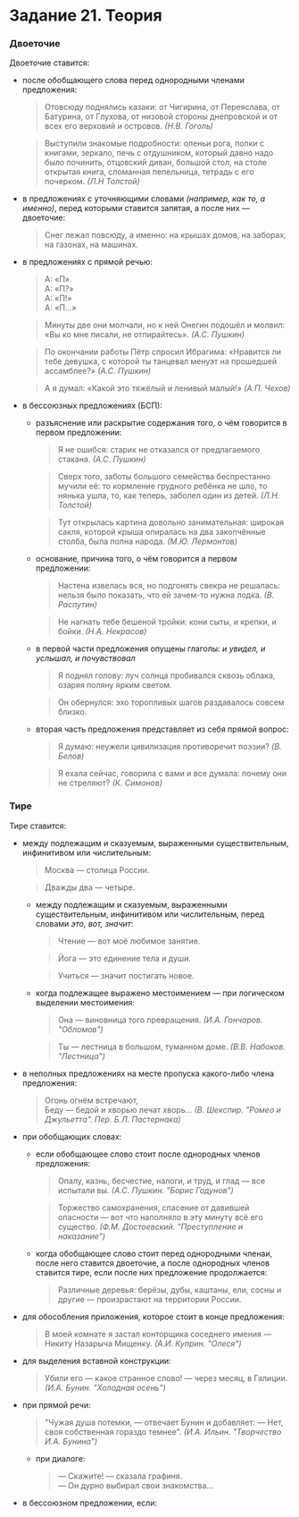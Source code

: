 # Задание 21. Теория

### Двоеточие
Двоеточие ставится:

* после обобщающего слова перед однородными членами предложения:
  > Отовсюду поднялись казаки: от Чигирина, от Переяслава, от Батурина, от Глухова, от низовой стороны днепровской и от всех его верховий и островов. *(Н.В. Гоголь)*

  > Выступили знакомые подробности: оленьи рога, полки с книгами, зеркало, печь с отдушником, который давно надо было починить, отцовский диван, большой стол, на столе открытая книга, сломанная пепельница, тетрадь с его почерком. *(Л.Н Толстой)*

* в предложениях с уточняющими словами *(например, как то, а именно)*, перед которыми ставится запятая, а после них — двоеточие:
  > Снег лежал повсюду, а именно: на крышах домов, на заборах, на газонах, на машинах.

* в предложениях с прямой речью:
  > А: «П».<br>
  > А: «П?»<br>
  > А: «П!»<br>
  > А: «П...»

  > Минуты две они молчали, но к ней Онегин подошёл и молвил: «Вы ко мне писали, не отпирайтесь». *(А.С. Пушкин)*

  > По окончании работы Пётр спросил Ибрагима: «Нравится ли тебе девушка, с которой ты танцевал менуэт на прошедшей ассамблее?» *(А.С. Пушкин)*

  > А я думал: «Какой это тяжёлый и ленивый малый!» *(А.П. Чехов)*

* в бессоюзных предложениях (БСП):
  * разъяснение или раскрытие содержания того, о чём говорится в первом предложении:
    > Я не ошибся: старик не отказался от предлагаемого стакана. *(А.С. Пушкин)*

    > Сверх того, заботы большого семейства беспрестанно мучили её: то кормление грудного ребёнка не шло, то нянька ушла, то, как теперь, заболел один из детей. *(Л.Н. Толстой)*

    > Тут открылась картина довольно занимательная: широкая сакля, которой крыша опиралась на два закопчённые столба, была полна народа. *(М.Ю. Лермонтов)*

  * основание, причина того, о чём говорится а первом предложении:
    > Настена извелась вся, но подгонять свекра не решалась: нельзя было показать, что ей зачем-то нужна лодка. *(В. Распутин)*

    > Не нагнать тебе бешеной тройки: кони сыты, и крепки, и бойки. *(Н.А. Некрасов)*

  * в первой части предложения опущены глаголы: *и увидел, и услышал, и почувствовал*
    > Я поднял голову: луч солнца пробивался сквозь облака, озаряя поляну ярким светом.

    > Он обернулся: эхо торопливых шагов раздавалось совсем близко. 

  * вторая часть предложения представляет из себя прямой вопрос:
    > Я думаю: неужели цивилизация противоречит поэзии? *(В. Белов)*

    > Я ехала сейчас, говорила с вами и все думала: почему они не стреляют? *(К. Симонов)*


### Тире
Тире ставится:

* между подлежащим и сказуемым, выраженными существительным, инфинитивом или числительным:
  > Москва — столица России.
  
  > Дважды два — четыре.

  * между подлежащим и сказуемым, выраженными существительным, инфинитивом или числительным, перед словами *это, вот, значит*:
    > Чтение — вот моё любимое занятие.
  
    > Йога — это единение тела и души.
  
    > Учиться — значит постигать новое.

  * когда подлежащее выражено местоимением — при логическом выделении местоимения:
    > Она — виновница того превращения. *(И.А. Гончаров. "Обломов")*
  
    > Ты — лестница в большом, туманном доме. *(В.В. Набоков. "Лестница")*

* в неполных предложениях на месте пропуска какого-либо члена предложения:
  > Огонь огнём встречают,<br>Беду — бедой и хворью лечат хворь... *(В. Шекспир. "Ромео и Джульетта". Пер. Б.Л. Пастернака)*

* при обобщающих словах:

  * если обобщающее слово стоит после однородных членов предложения:
    > Опалу, казнь, бесчестие, налоги, и труд, и глад — все испытали вы. *(А.С. Пушкин. "Борис Годунов")*
    
    > Торжество самохранения, спасение от давившей опасности — вот что наполняло в эту минуту всё его существо. *(Ф.М. Достоевский. "Преступление и наказание")*
  
  * когда обобщающее слово стоит перед однородными членаи, после него ставится двоеточие, а после однородных членов ставится тире, если после них предложение продолжается:
    > Различные деревья: берёзы, дубы, каштаны, ели, сосны и другие — произрастают на территории России.

* для обособления приложения, которое стоит в конце предложения:
  > В моей комнате я застал конторщика соседнего имения — Никиту Назарыча Мищенку. *(А.И. Куприн. "Олеся")*

* для выделения вставной конструкции:
  > Убили его — какое странное слово! — через месяц, в Галиции. *(И.А. Бунин. "Холодная осень")*

* при прямой речи:
  > "Чужая душа потемки, — отвечает Бунин и добавляет: — Нет, своя собственная гораздо темнее". *(И.А. Ильин. "Творчество И.А. Бунина")*

  * при диалоге:
    > — Скажите! — сказала графиня.<br>— Он дурно выбирал свои знакомства...

* в бессоюзном предложении, если:
